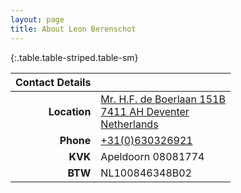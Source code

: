 ```yaml
---
layout: page
title: About Leon Berenschot
---
```


<div style="text-align: center">
  <sl-avatar
    image="/images/profile-picture.png"
    label="My profile picture"
  ></sl-avatar>
</div>

{:.table.table-striped.table-sm}

| Contact Details |                                                                                               |
| --------------: | --------------------------------------------------------------------------------------------- |
|    **Location** | [Mr. H.F. de Boerlaan 151B <br/>7411 AH Deventer<br/>Netherlands](https://www.google.com/maps/place/Mr.+H.F.+de+Boerlaan+151B,+7411+AH+Deventer) |
|       **Phone** | [+31(0)630326921](tel:031630326921)                                                           |
|         **KVK** | Apeldoorn 08081774                                                                            |
|         **BTW** | NL100846348B02                                                                                |

